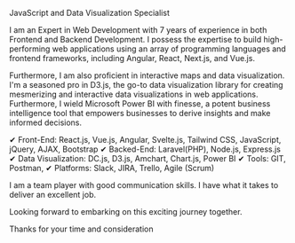 JavaScript and Data Visualization Specialist



I am an Expert in Web Development with 7 years of experience in both Frontend and Backend Development. I possess the expertise to build high-performing web applications using an array of programming languages and frontend frameworks, including Angular, React, Next.js, and Vue.js.

Furthermore, I am also proficient in interactive maps and data visualization. I'm a seasoned pro in D3.js, the go-to data visualization library for creating mesmerizing and interactive data visualizations in web applications. 
Furthermore, I wield Microsoft Power BI with finesse, a potent business intelligence tool that empowers businesses to derive insights and make informed decisions.

✔ Front-End: React.js, Vue.js, Angular, Svelte.js, Tailwind CSS, JavaScript, jQuery, AJAX, Bootstrap
✔ Backed-End: Laravel(PHP), Node.js, Express.js
✔ Data Visualization: DC.js, D3.js, Amchart, Chart.js, Power BI
✔ Tools: GIT, Postman,
✔ Platforms: Slack, JIRA, Trello, Agile (Scrum)

I am a team player with good communication skills. I have what it takes to deliver an excellent job.

Looking forward to embarking on this exciting journey together.

Thanks for your time and consideration
